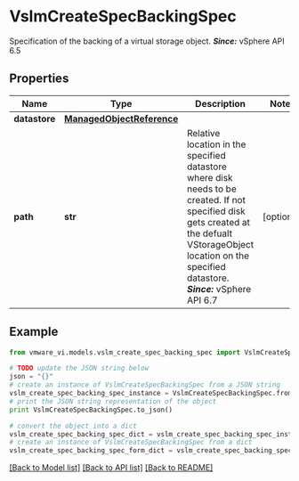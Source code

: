 # VslmCreateSpecBackingSpec

Specification of the backing of a virtual storage object.  ***Since:*** vSphere API 6.5 

## Properties
Name | Type | Description | Notes
------------ | ------------- | ------------- | -------------
**datastore** | [**ManagedObjectReference**](ManagedObjectReference.md) |  | 
**path** | **str** | Relative location in the specified datastore where disk needs to be created.  If not specified disk gets created at the defualt VStorageObject location on the specified datastore.  ***Since:*** vSphere API 6.7  | [optional] 

## Example

```python
from vmware_vi.models.vslm_create_spec_backing_spec import VslmCreateSpecBackingSpec

# TODO update the JSON string below
json = "{}"
# create an instance of VslmCreateSpecBackingSpec from a JSON string
vslm_create_spec_backing_spec_instance = VslmCreateSpecBackingSpec.from_json(json)
# print the JSON string representation of the object
print VslmCreateSpecBackingSpec.to_json()

# convert the object into a dict
vslm_create_spec_backing_spec_dict = vslm_create_spec_backing_spec_instance.to_dict()
# create an instance of VslmCreateSpecBackingSpec from a dict
vslm_create_spec_backing_spec_form_dict = vslm_create_spec_backing_spec.from_dict(vslm_create_spec_backing_spec_dict)
```
[[Back to Model list]](../README.md#documentation-for-models) [[Back to API list]](../README.md#documentation-for-api-endpoints) [[Back to README]](../README.md)


